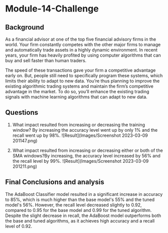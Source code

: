 # Module-14-Challenge

## Background
As a financial advisor at one of the top five financial advisory firms in the world. Your firm constantly competes with the other major firms to manage and automatically trade assets in a highly dynamic environment. In recent years, your firm has heavily profited by using computer algorithms that can buy and sell faster than human traders.

The speed of these transactions gave your firm a competitive advantage early on. But, people still need to specifically program these systems, which limits their ability to adapt to new data. You’re thus planning to improve the existing algorithmic trading systems and maintain the firm’s competitive advantage in the market. To do so, you’ll enhance the existing trading signals with machine learning algorithms that can adapt to new data.

## Questions 
1. What impact resulted from increasing or decreasing the training window? By increasing the accuracy level went up by only 1% and the recall went up by 98%.
![Result](Images/Screenshot 2023-03-09 201147.png)

2. What impact resulted from increasing or decreasing either or both of the SMA windows?By increasing, the accuracy level increased by 56% and the recall level by 99%.
![Result](Images/Screenshot 2023-03-09 201211.png)

## Final Conclusions and analysis 
The AdaBoost Classifier model resulted in a significant increase in accuracy to 85%, which is much higher than the base model's 55% and the tuned model's 56%. However, the recall level decreased slightly to 0.92, compared to 0.95 for the base model and 0.99 for the tuned algorithm. Despite the slight decrease in recall, the AdaBoost model outperforms both the base and tuned algorithms, as it achieves high accuracy and a recall level of 0.92.